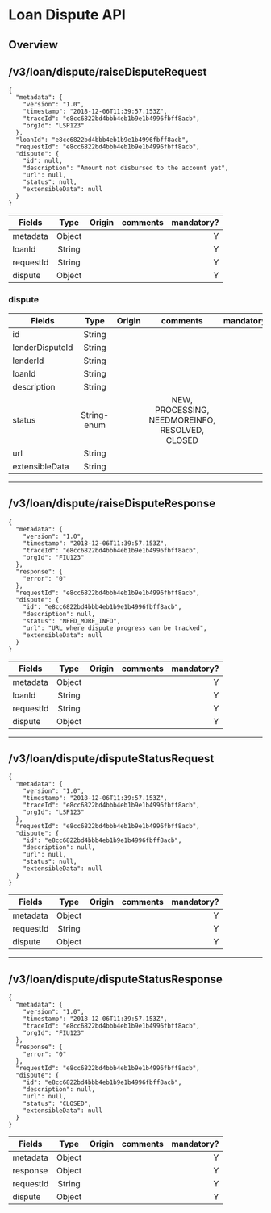 # Loan Dispute API

## Overview

## /v3/loan/dispute/raiseDisputeRequest
```
{
  "metadata": {
    "version": "1.0",
    "timestamp": "2018-12-06T11:39:57.153Z",
    "traceId": "e8cc6822bd4bbb4eb1b9e1b4996fbff8acb",
    "orgId": "LSP123"
  },
  "loanId": "e8cc6822bd4bbb4eb1b9e1b4996fbff8acb",
  "requestId": "e8cc6822bd4bbb4eb1b9e1b4996fbff8acb",
  "dispute": {
    "id": null,
    "description": "Amount not disbursed to the account yet",
    "url": null,
    "status": null,
    "extensibleData": null
  }
}
```
|Fields   |Type |Origin|comments|mandatory?|
|---------|:---:|:----:|:------:|---------:|
|metadata |Object|||Y|
|loanId   |String|||Y|
|requestId|String|||Y|
|dispute  |Object|||Y|

### dispute
|Fields         |Type |Origin|comments|mandatory?|
|---------------|:---:|:----:|:------:|---------:|
|id             |String|||Y|
|lenderDisputeId|String|||N|
|lenderId       |String|||Y|
|loanId         |String|||Y|
|description    |String|||Y|
|status         |String-enum||NEW, PROCESSING, NEEDMOREINFO, RESOLVED, CLOSED|Y|
|url            |String|||N|
|extensibleData |String|||N|

---

## /v3/loan/dispute/raiseDisputeResponse
```
{
  "metadata": {
    "version": "1.0",
    "timestamp": "2018-12-06T11:39:57.153Z",
    "traceId": "e8cc6822bd4bbb4eb1b9e1b4996fbff8acb",
    "orgId": "FIU123"
  },
  "response": {
    "error": "0"
  },
  "requestId": "e8cc6822bd4bbb4eb1b9e1b4996fbff8acb",
  "dispute": {
    "id": "e8cc6822bd4bbb4eb1b9e1b4996fbff8acb",
    "description": null,
    "status": "NEED_MORE_INFO",
    "url": "URL where dispute progress can be tracked",
    "extensibleData": null
  }
}
```
|Fields   |Type |Origin|comments|mandatory?|
|---------|:---:|:----:|:------:|---------:|
|metadata |Object|||Y|
|loanId   |String|||Y|
|requestId|String|||Y|
|dispute  |Object|||Y|

---

## /v3/loan/dispute/disputeStatusRequest
```
{
  "metadata": {
    "version": "1.0",
    "timestamp": "2018-12-06T11:39:57.153Z",
    "traceId": "e8cc6822bd4bbb4eb1b9e1b4996fbff8acb",
    "orgId": "LSP123"
  },
  "requestId": "e8cc6822bd4bbb4eb1b9e1b4996fbff8acb",
  "dispute": {
    "id": "e8cc6822bd4bbb4eb1b9e1b4996fbff8acb",
    "description": null,
    "url": null,
    "status": null,
    "extensibleData": null
  }
}
```
|Fields   |Type |Origin|comments|mandatory?|
|---------|:---:|:----:|:------:|---------:|
|metadata |Object|||Y|
|requestId|String|||Y|
|dispute  |Object|||Y|

---

## /v3/loan/dispute/disputeStatusResponse
```
{
  "metadata": {
    "version": "1.0",
    "timestamp": "2018-12-06T11:39:57.153Z",
    "traceId": "e8cc6822bd4bbb4eb1b9e1b4996fbff8acb",
    "orgId": "FIU123"
  },
  "response": {
    "error": "0"
  },
  "requestId": "e8cc6822bd4bbb4eb1b9e1b4996fbff8acb",
  "dispute": {
    "id": "e8cc6822bd4bbb4eb1b9e1b4996fbff8acb",
    "description": null,
    "url": null,
    "status": "CLOSED",
    "extensibleData": null
  }
}
```
|Fields          |Type |Origin|comments|mandatory?|
|---------|:---:|:----:|:------:|---------:|
|metadata |Object|||Y|
|response |Object|||Y|
|requestId|String|||Y|
|dispute  |Object|||Y|